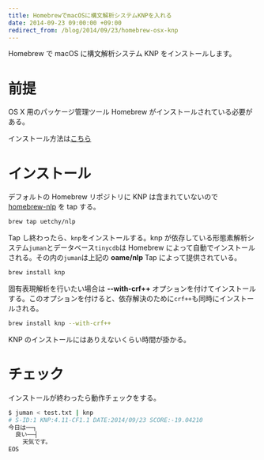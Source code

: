 ```yaml
---
title: HomebrewでmacOSに構文解析システムKNPを入れる
date: 2014-09-23 09:00:00 +09:00
redirect_from: /blog/2014/09/23/homebrew-osx-knp
---
```


Homebrew で macOS に構文解析システム KNP をインストールします。

# 前提

OS X 用のパッケージ管理ツール Homebrew がインストールされている必要がある。

インストール方法は[こちら](http://www.engineyard.co.jp/blog/2012/homebrew-os-xs-missing-package-manager/)

# インストール

デフォルトの Homebrew リポジトリに KNP は含まれていないので [homebrew-nlp](https://github.com/uetchy/homebrew-nlp) を tap する。

```bash
brew tap uetchy/nlp
```

Tap し終わったら、`knp`をインストールする。knp が依存している形態素解析システム`juman`とデータベース`tinycdb`は Homebrew によって自動でインストールされる。その内の`juman`は上記の **oame/nlp** Tap によって提供されている。

```bash
brew install knp
```

固有表現解析を行いたい場合は **--with-crf++** オプションを付けてインストールする。このオプションを付けると、依存解決のために`crf++`も同時にインストールされる。

```bash
brew install knp --with-crf++
```

KNP のインストールにはありえないくらい時間が掛かる。

# チェック

インストールが終わったら動作チェックをする。

```bash
$ juman < test.txt | knp
# S-ID:1 KNP:4.11-CF1.1 DATE:2014/09/23 SCORE:-19.04210
今日は──┐
  良い──┤
    天気です。
EOS
```
